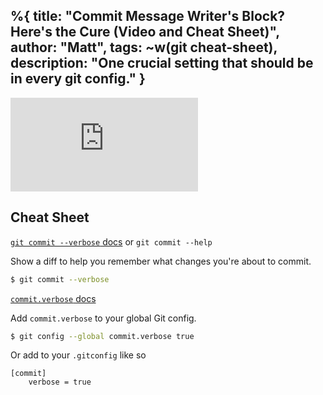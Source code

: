 %{
  title: "Commit Message Writer's Block? Here's the Cure (Video and Cheat Sheet)",
  author: "Matt",
  tags: ~w(git cheat-sheet),
  description: "One crucial setting that should be in every git config."
}
---
<iframe
    class="embedded-yt"
    src="https://www.youtube.com/embed/cxapgvGkOJY?rel=0"
    title="YouTube video player"
    frameborder="0"
    allow="accelerometer; autoplay; clipboard-write; encrypted-media; gyroscope; picture-in-picture; web-share"
    referrerpolicy="strict-origin-when-cross-origin"
    allowfullscreen
>
</iframe>

## Cheat Sheet

[`git commit --verbose` docs](https://git-scm.com/docs/git-commit#Documentation/git-commit.txt---verbose) or `git commit --help`

Show a diff to help you remember what changes you're about to commit.
```bash
$ git commit --verbose
```

[`commit.verbose` docs](https://git-scm.com/docs/git-config#Documentation/git-config.txt-commitverbose)

Add `commit.verbose` to your global Git config.
```bash
$ git config --global commit.verbose true
```

Or add to your `.gitconfig` like so
```
[commit]
    verbose = true
```
